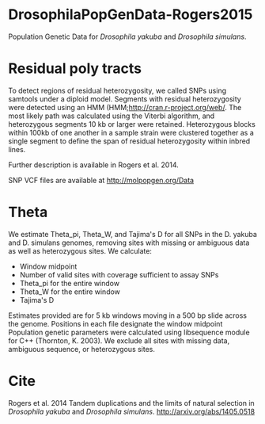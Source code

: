 DrosophilaPopGenData-Rogers2015
===============================

Population Genetic Data for *Drosophila yakuba* and *Drosophila simulans*.

Residual poly tracts
================================
To detect regions of residual heterozygosity, we called
SNPs using samtools under a diploid model. Segments with residual heterozygosity were detected
using an HMM (HMM;http://cran.r-project.org/web/.  The most likely path was calculated using the Viterbi
algorithm, and heterozygous segments 10 kb or larger were retained. Heterozygous blocks
within 100kb of one another in a sample strain were clustered together as a single segment
to define the span of residual heterozygosity within inbred lines.  

Further description is available in Rogers et al. 2014.


SNP VCF files are available at http://molpopgen.org/Data


Theta
===============================
We estimate Theta_pi, Theta_W, and Tajima's D for all SNPs in the D. yakuba and D. simulans genomes,
removing sites with missing or ambiguous data as well as heterozygous sites. We calculate:

* Window midpoint
* Number of valid sites with coverage sufficient to assay SNPs
* Theta_pi for the entire window
* Theta_W for the entire window
* Tajima's D 

Estimates provided are for 5 kb windows moving in a 500 bp slide across the genome.   Positions in each file designate the window midpoint  Population genetic parameters were calculated using libsequence module for C++ (Thornton, K. 2003).  We exclude all sites with missing data, ambiguous sequence, or heterozygous sites.  


Cite
===============================
Rogers et al. 2014  Tandem duplications and the limits of natural selection in *Drosophila yakuba* and *Drosophila simulans*.  http://arxiv.org/abs/1405.0518

